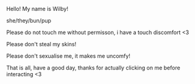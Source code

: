 Hello! My name is Wilby!

she/they/bun/pup

Please do not touch me without permisson, i have a touch discomfort <3

Please don't steal my skins!

Please don't sexualise me, it makes me uncomfy!

That is all, have a good day, thanks for actually clicking on me before interacting <3
